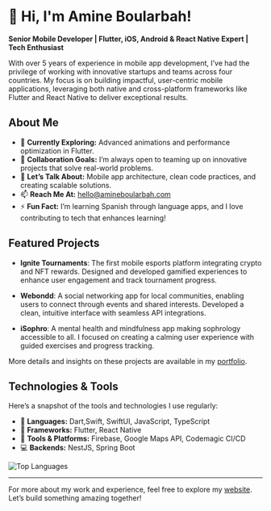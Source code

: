 # 👋 Hi, I'm Amine Boularbah!

**Senior Mobile Developer | Flutter, iOS, Android & React Native Expert | Tech Enthusiast**

With over 5 years of experience in mobile app development, I’ve had the privilege of working with innovative startups and teams across four countries. My focus is on building impactful, user-centric mobile applications, leveraging both native and cross-platform frameworks like Flutter and React Native to deliver exceptional results.

## About Me

- 🌱 **Currently Exploring:** Advanced animations and performance optimization in Flutter.
- 👯 **Collaboration Goals:** I’m always open to teaming up on innovative projects that solve real-world problems.
- 💬 **Let’s Talk About:** Mobile app architecture, clean code practices, and creating scalable solutions.
- 📫 **Reach Me At:** [hello@amineboularbah.com](mailto:hello@amineboularbah.com)
- ⚡ **Fun Fact:** I’m learning Spanish through language apps, and I love contributing to tech that enhances learning!

## Featured Projects

- **Ignite Tournaments**: The first mobile esports platform integrating crypto and NFT rewards. Designed and developed gamified experiences to enhance user engagement and track tournament progress.  

- **Webondd**: A social networking app for local communities, enabling users to connect through events and shared interests. Developed a clean, intuitive interface with seamless API integrations.  

- **iSophro**: A mental health and mindfulness app making sophrology accessible to all. I focused on creating a calming user experience with guided exercises and progress tracking.  

More details and insights on these projects are available in my [portfolio](https://www.amineboularbah.com).

## Technologies & Tools

Here’s a snapshot of the tools and technologies I use regularly:

- 🚀 **Languages:** Dart,Swift, SwiftUI, JavaScript, TypeScript
- 📱 **Frameworks:** Flutter, React Native
- 🔧 **Tools & Platforms:** Firebase, Google Maps API, Codemagic CI/CD
- 💻 **Backends:** NestJS, Spring Boot

![Top Languages](https://github-readme-stats.vercel.app/api/top-langs/?username=amineboularbah&layout=compact&theme=radical)

---

For more about my work and experience, feel free to explore my [website](https://www.amineboularbah.com). Let’s build something amazing together!
